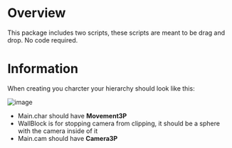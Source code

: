 # Overview

This package includes two scripts, these scripts are meant to be drag and drop. No code required.

# Information 

When creating you charcter your hierarchy should look like this:

![image](https://user-images.githubusercontent.com/107372313/187555290-92aa55dd-9587-4d7f-b280-c1fbab788c24.png)

- Main.char should have **Movement3P**
- WallBlock is for stopping camera from clipping, it should be a sphere with the camera inside of it
- Main.cam should have **Camera3P**
